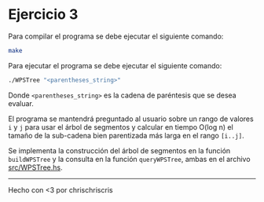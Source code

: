 # Ejercicio 3

Para compilar el programa se debe ejecutar el siguiente comando:

```bash
make
```

Para ejecutar el programa se debe ejecutar el siguiente comando:

```bash
./WPSTree "<parentheses_string>"
```

Donde `<parentheses_string>` es la cadena de paréntesis que se desea evaluar.

El programa se mantendrá preguntado al usuario sobre un rango de valores `i` y `j` para usar el árbol de segmentos y calcular en tiempo O(log n) el tamaño de la sub-cadena bien parentizada más larga en el rango `[i..j]`.

Se implementa la construcción del árbol de segmentos en la función `buildWPSTree` y la consulta en la función `queryWPSTree`, ambas en el archivo [src/WPSTree.hs](src/WPSTree.hs).

---
Hecho con <3 por chrischriscris
